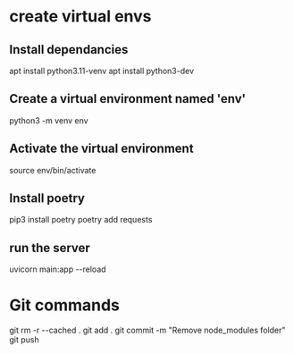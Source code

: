 # create virtual envs

## Install dependancies
apt install python3.11-venv
apt install python3-dev

## Create a virtual environment named 'env'
python3 -m venv env

## Activate the virtual environment
source env/bin/activate

## Install poetry
pip3 install poetry
poetry add requests

## run the server
uvicorn main:app --reload

# Git commands 
git rm -r --cached . 
git add .
git commit -m "Remove node_modules folder"
git push 
